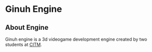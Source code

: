 # Ginuh Engine
## About Engine
Ginuh engine is a 3d videogame development engine created by two students at [CITM](https://www.citm.upc.edu/). 
